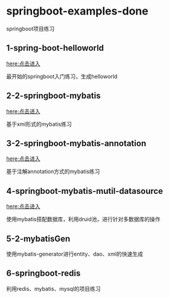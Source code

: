 # springboot-examples-done
springboot项目练习

## 1-spring-boot-helloworld
[here:点击进入](https://github.com/liuxianzhishou/springboot-examples-done/tree/main/spring-boot-helloWorld)<br/>


最开始的springboot入门练习，生成helloworld

## 2-2-springboot-mybatis
[here:点击进入](https://github.com/liuxianzhishou/springboot-examples-done/tree/main/2-springboot-mybatis)<br/>


基于xml形式的mybatis练习

## 3-2-springboot-mybatis-annotation
[here:点击进入](https://github.com/liuxianzhishou/springboot-examples-done/tree/main/2-springboot-mybatis-annotation)<br/>


基于注解annotation方式的mybatis练习

## 4-springboot-mybatis-mutil-datasource
[here:点击进入](https://github.com/liuxianzhishou/springboot-examples-done/tree/main/springboot-mybatis-mutil-datasource)<br/>


使用mybatis搭配数据库，利用druid池，进行针对多数据库的操作

## 5-2-mybatisGen
使用mybatis-generator进行entity、dao、xml的快速生成

## 6-springboot-redis
利用redis、mybatis、mysql的项目练习


